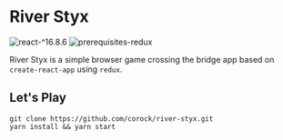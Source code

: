 # River Styx
![react-^16.8.6](https://img.shields.io/badge/react-%5E16.8.6-blue)
![prerequisites-redux](https://img.shields.io/badge/prerequisites-redux-blueviolet)  

River Styx is a simple browser game crossing the bridge app based on `create-react-app` using `redux`.

## Let's Play
```shell
git clone https://github.com/corock/river-styx.git
yarn install && yarn start
```
